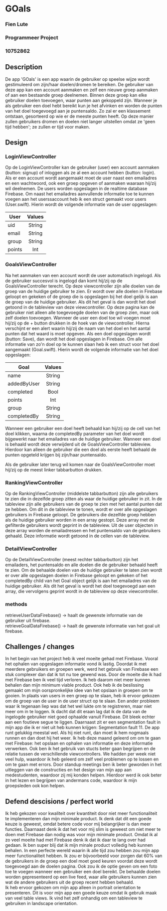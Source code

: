 # GOals 
### Fien Lute
### Programmeer Project 
### 10752862


## Description

De app 'GOals' is een app waarin de gebruiker op speelse wijze wordt gestimuleerd om zijn/haar doelen/dromen te bereiken. De gebruiker van deze app kan een account aanmaken en zelf een nieuwe groep aanmaken of aan een bestaande groep deelnemen. Binnen deze groep kan elke gebruiker doelen toevoegen, waar punten aan gekoppeld zijn. Wanneer je als gebruiker een doel hebt bereikt kun je het afvinken en worden de punten van het doel toegevoegd aan je puntensaldo. Zo zal er een klassement ontstaan, gesorteerd op wie er de meeste punten heeft. Op deze manier zullen gebruikers dromen en doelen niet langer uitstellen omdat ze 'geen tijd hebben'; ze zullen er tijd voor maken. 



## Design

### LoginViewController
Op de LoginViewController kan de gebruiker (user) een account aanmaken (button: signup) of inloggen als ze al een account hebben (button: login). Als er een account wordt aangemaakt moet de user naast een emailadres en een wachtwoord, ook een groep opgeven of aanmaken waaraan hij/zij wil deelnemen. De users worden opgeslagen in de realtime database Firebase. Om naast het emailadres aanvullende informatie toe te kunnen voegen aan het userssaccount heb ik een struct gemaakt voor users (User.swift). Hierin wordt de volgende informatie van de user opgeslagen: 

| User   | Values | 
| -------|:------:| 
| uid    | String |   
| email  | String |   
| group  | String |   
| points | Int    |   

### GoalsViewController
Na het aanmaken van een account wordt de user automatisch ingelogd. Als de gebruiker succesvol is ingelogd dan komt hij/zij op de GoalsViewController terecht. Op deze viewcontroller zijn alle doelen van de groep van de huidige gebruiker te zien. Er wordt over alle doelen in Firebase geloopt en gekeken of de groep die is opgeslagen bij het doel gelijk is aan de groep van de huidige gebruiker. Als dit het geval is dan wordt het doel getoond in de tableview van deze viewcontroller. Op deze pagina kan de gebruiker niet alleen alle toegevoegde doelen van de groep zien, maar ook zelf doelen toevoegen. Wanneer de user een doel toe wil voegen moet hij/zij op de + button drukken in de hoek van de viewcontroller. Hierna verschijnt er een alert waarin hij/zij de naam van het doel en het aantal punten dat het waard is moet opgeven. Als een doel opgeslagen wordt (button: Save), dan wordt het doel opgeslagen in Firebase. Om alle informatie van zo'n doel op te kunnen slaan heb ik een struct voor het doel aangemaakt (Goal.swift). Hierin wordt de volgende informatie van het doel opgeslagen: 

| Goal       | Values | 
| -------    |:------:| 
| name       | String |     
| addedByUser| String |       
| completed  | Bool   |       
| points     | Int    |      
| group      | String |      
| completedBy| String | 

Wanneer een gebruiker een doel heeft behaald kan hij/zij op de cell van het doel klikken, waarna de completedBy parameter van het doel wordt bijgewerkt naar het emailadres van de huidige gebruiker. Wanneer een doel is behaald wordt deze verwijderd uit de GoalsViewController tableview. Hierdoor kan alleen de gebruiker die een doel als eerste heeft behaald de punten opgeteld krijgen bij zijn/haar puntensaldo. 

Als de gebruiker later terug wil komen naar de GoalsViewController moet hij/zij op de meest linker tabbarbutton drukken. 

### RankingViewController
Op de RankingViewController (middelste tabbarbutton) zijn alle gebruikers te zien die in dezelfde groep zitten als waar de huidige gebruiker in zit. In de tableview zijn alle gebruikers van de groep te zien met het aantal punten dat ze hebben. Om dit in de tableview te tonen, wordt er over alle opgeslagen gebruikers in Firebase geloopt. De gebruikers die dezelfde groep hebben als de huidige gebruiker worden in een array gestopt. Deze array met de gefilterde gebruikers wordt geprint in de tableview. Uit de user objecten in deze array worden de emailadressen en het puntensaldo van de gebruikers gehaald. Deze informatie wordt getoond in de cellen van de tableview.

### DetailViewController
Op de DetailViewController (meest rechter tabbarbutton) zijn het emailaders, het puntensaldo en alle doelen die de gebruiker behaald heeft te zien. Om de behaalde doelen van de huidige gebruiker te laten zien wordt er over alle opgeslagen doelen in Firebase geloopt en gekeken of het completedBy child van het Goal object gelijk is aan het emailadres van de huidige gebruiker. Als dit het geval is wordt het doel  toegevoegd aan een array, die vervolgens geprint wordt in de tableview op deze viewcontroller. 

### methods 
retrieveUserDataFirebase() -> haalt de gewenste informatie van de gebruiker uit firebase.  
retrieveGoalDataFirebase() -> haalt de gewenste informatie van het goal uit firebase.


## Challenges / changes 
In het begin van het project heb ik veel moeite gehad met Firebase. Vooral het ophalen van opgeslagen informatie vond ik lastig. Doordat ik met meerdere gebruikers en groepen werk, werd het gebruik van Firebase een stuk complexer dan dat ik tot nu toe gewend was. Door de moeite die ik had met Firebase ben ik veel tijd verloren. Ik heb daarom niet meer kunnen behalen dan mijn minimum viable product. Ook heb ik de beslissing gemaakt om mijn oorspronkelijke idee van het opslaan in groepen om te gooien. In plaats van users in een groep op te slaan, heb ik ervoor gekozen om de groep van de user in de user struct op te slaan. Een ander probleem waar ik tegenaan liep was dat het wel lukte om te registreren, maar niet meer om in te loggen. Ik dacht dat dit eraan lag dat ik de data van de ingelogde gebruiker niet goed ophaalde vanuit Firebase. Dit bleek echter aan een foutieve segue te liggen. Daarnaast zit er een segmentation fault in mijn app die ik er niet uit heb kunnen krijgen: Segmentation fault 11. De app runt gelukkig meestal wel. Als hij niet runt, dan moet ik hem nogmaals runnen en dan doet hij het weer.
Ik heb deze maand geleerd om om te gaan met Firebase: het opslaan en ophalen van informatie en deze informatie verwerken. Ook ben ik het gebruik van stucts beter gaan begrijpen en de relatie tussen de verschillende viewcontrollers. We hadden per week niet veel hulp, waardoor ik heb geleerd om zelf veel problemen op te lossen en om te gaan met errors. Door standup meetings ben ik beter geworden in het uitleggen van de constructies en het design van mijn app aan medestudenten, waardoor zij mij konden helpen. Hierdoor werd ik ook beter in het lezen en begrijpen van andermans code, waardoor ik mijn groepsleden ook kon helpen. 


## Defend descisions / perfect world
Ik heb gekozen voor kwaliteit over kwantiteit door niet meer functionaliteit te implementeren dan mijn minimale product. Ik denk dat dit een goede keuze is geweest, omdat betere code voor mij belangrijker is dan meer functies. Daarnaast denk ik dat het voor mij slim is geweest om niet meer te doen met Firebase dan nodig was voor mijn minimale product. Omdat ik al zo veel moeite had met Firebase denk ik dat ik daar te lang over had gedaan. 
Ik ben super blij dat ik mijn minale product volledig heb kunnen behalen. In een perfecte wereld waarin ik alle tijd zou hebben zou mijn app meer functionaliteit hebben. Ik zou er bijvoorbeeld voor zorgen dat 60% van de gebruikers in de groep een doel moet goed keuren voordat deze wordt toegevoegd aan de doelen pagina. Ook zou ik de optie geven om een foto toe te voegen wanneer een gebruiker een doel bereikt. De behaalde doelen worden gepresenteerd op een live feed, waar alle gebruikers kunnen zien wat de andere gebruikers uit de groep recent hebben behaald.   
Ik heb ervoor gekozen om mijn app alleen in portrait orientation te presenteren. Dit is voor mijn app een goede keuze omdat ik gebruik maak van veel table views. Ik vind het zelf onhandig om een tableview te gebruiken in landscape orientation. 




    
